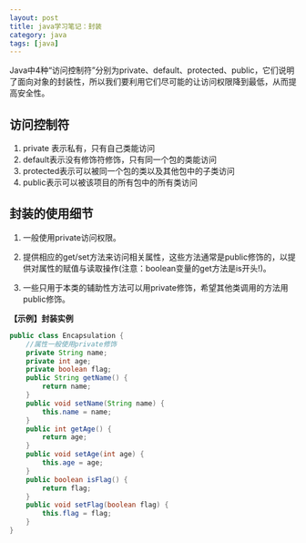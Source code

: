 ```yaml
---
layout: post
title: java学习笔记：封装
category: java
tags: [java]
---
```


Java中4种“访问控制符”分别为private、default、protected、public，它们说明了面向对象的封装性，所以我们要利用它们尽可能的让访问权限降到最低，从而提高安全性。

## 访问控制符

1. private 表示私有，只有自己类能访问
2. default表示没有修饰符修饰，只有同一个包的类能访问
3. protected表示可以被同一个包的类以及其他包中的子类访问
4. public表示可以被该项目的所有包中的所有类访问

## 封装的使用细节

1. 一般使用private访问权限。

2.  提供相应的get/set方法来访问相关属性，这些方法通常是public修饰的，以提供对属性的赋值与读取操作(注意：boolean变量的get方法是is开头!)。

3. 一些只用于本类的辅助性方法可以用private修饰，希望其他类调用的方法用public修饰。

**【示例】封装实例**

```java
public class Encapsulation {
    //属性一般使用private修饰
    private String name;
    private int age;
    private boolean flag;
    public String getName() {
        return name;
    }
    public void setName(String name) {
        this.name = name;
    }
    public int getAge() {
        return age;
    }
    public void setAge(int age) {
        this.age = age;
    }
    public boolean isFlag() {
        return flag;
    }
    public void setFlag(boolean flag) {
        this.flag = flag;
    }
}
```
